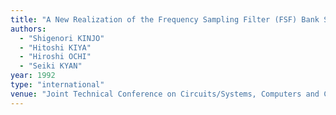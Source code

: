 ```yaml
---
title: "A New Realization of the Frequency Sampling Filter (FSF) Bank Suited for the Block Adaptive Filters"
authors:
  - "Shigenori KINJO"
  - "Hitoshi KIYA"
  - "Hiroshi OCHI"
  - "Seiki KYAN"
year: 1992
type: "international"
venue: "Joint Technical Conference on Circuits/Systems, Computers and Communications, pp. B3-1-1, 1992-07-01."
---
```

